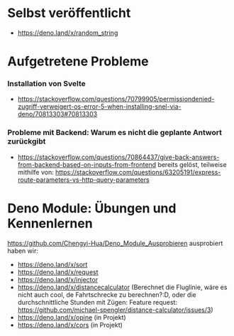 # Selbst veröffentlicht
- https://deno.land/x/random_string


# Aufgetretene Probleme
### Installation von Svelte
- https://stackoverflow.com/questions/70799905/permissiondenied-zugriff-verweigert-os-error-5-when-installing-snel-via-deno/70813303#70813303

### Probleme mit Backend: Warum es nicht die geplante Antwort zurückgibt 
- https://stackoverflow.com/questions/70864437/give-back-answers-from-backend-based-on-inputs-from-frontend bereits gelöst, teilweise mithilfe von: https://stackoverflow.com/questions/63205191/express-route-parameters-vs-http-query-parameters

# Deno Module: Übungen und Kennenlernen
https://github.com/Chengyi-Hua/Deno_Module_Ausprobieren
ausprobiert haben wir:
- https://deno.land/x/sort
- https://deno.land/x/request
- https://deno.land/x/injector
- https://deno.land/x/distancecalculator  (Berechnet die Fluglinie, wäre es nicht auch cool, de Fahrtschrecke zu berechnen?:D, oder die durchschnittliche Stunden mit Zügen: Feature request: https://github.com/michael-spengler/distance-calculator/issues/3)
- https://deno.land/x/opine (in Projekt)
- https://deno.land/x/cors (in Projekt)



